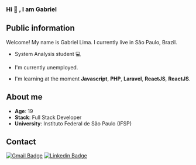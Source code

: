 ### Hi 👋 , I am Gabriel

## Public information

Welcome! My name is Gabriel Lima. I currently live in São Paulo, Brazil. 

- System Analysis student 💻 

- I'm currently unemployed.

- I'm learning at the moment **Javascript**, **PHP**, **Laravel**, **ReactJS**, **ReactJS**.

## About me

* **Age**: 19
* **Stack**: Full Stack Developer
* **University**: Instituto Federal de São Paulo (IFSP)


## Contact

[![Gmail Badge](https://img.shields.io/badge/-Gmail-c14438?style=flat-square&logo=Gmail&logoColor=white&link=mailto:gabriells801@gmail.com)](mailto:gabriells801@gmail.com) [![Linkedin Badge](https://img.shields.io/badge/-LinkedIn-blue?style=flat-square&logo=Linkedin&logoColor=white&link=link_do_seu_perfil_no_linkedin)](https://www.linkedin.com/in/gabriel-lsoares/)
